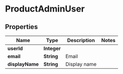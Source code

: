 

# ProductAdminUser


## Properties

| Name | Type | Description | Notes |
|------------ | ------------- | ------------- | -------------|
|**userId** | **Integer** |  |  |
|**email** | **String** | Email |  |
|**displayName** | **String** | Display name |  |



